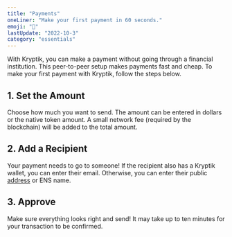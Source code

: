 ```yaml
---
title: "Payments"
oneLiner: "Make your first payment in 60 seconds."
emoji: "💸"
lastUpdate: "2022-10-3"
category: "essentials"
---
```


With Kryptik, you can make a payment without going through a financial institution. This peer-to-peer setup makes payments fast and cheap. To make your first payment with Kryptik, follow the steps below.

## 1. Set the Amount

Choose how much you want to send. The amount can be entered in dollars or the native token amount. A small network fee (required by the blockchain) will be added to the total amount.

## 2. Add a Recipient

Your payment needs to go to someone! If the recipient also has a Kryptik wallet, you can enter their email. Otherwise, you can enter their public [address](./addresses) or ENS name.

## 3. Approve

Make sure everything looks right and send! It may take up to ten minutes for your transaction to be confirmed.
